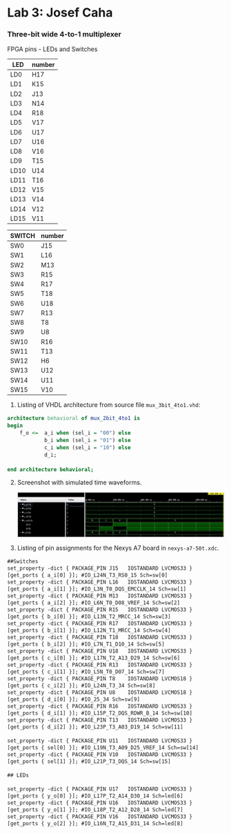 # Lab 3: Josef Caha

### Three-bit wide 4-to-1 multiplexer

FPGA pins - LEDs and Switches

|LED|number|
|-|-|
|LD0|H17|
|LD1|K15|
|LD2|J13|
|LD3|N14|
|LD4|R18|
|LD5|V17|
|LD6|U17|
|LD7|U16|
|LD8|V16|
|LD9|T15|
|LD10|U14|
|LD11|T16|
|LD12|V15|
|LD13|V14|
|LD14|V12|
|LD15|V11|

|SWITCH|number|
|-|-|
|SW0|J15|
|SW1|L16|
|SW2|M13|
|SW3|R15|
|SW4|R17|
|SW5|T18|
|SW6|U18|
|SW7|R13|
|SW8|T8|
|SW9|U8|
|SW10|R16|
|SW11|T13|
|SW12|H6|
|SW13|U12|
|SW14|U11|
|SW15|V10|

1. Listing of VHDL architecture from source file `mux_3bit_4to1.vhd`:

```vhdl
architecture behavioral of mux_2bit_4to1 is
begin
    f_o <=  a_i when (sel_i = "00") else 
            b_i when (sel_i = "01") else 
            c_i when (sel_i = "10") else 
            d_i;
 
end architecture behavioral;
```

2. Screenshot with simulated time waveforms.

   ![simulovane_signaly](https://github.com/JosefCaha/digital-electronics-1/blob/main/03-vivado/simulation.jpg)

3. Listing of pin assignments for the Nexys A7 board in `nexys-a7-50t.xdc`.

```shell
##Switches
set_property -dict { PACKAGE_PIN J15   IOSTANDARD LVCMOS33 } [get_ports { a_i[0] }]; #IO_L24N_T3_RS0_15 Sch=sw[0]
set_property -dict { PACKAGE_PIN L16   IOSTANDARD LVCMOS33 } [get_ports { a_i[1] }]; #IO_L3N_T0_DQS_EMCCLK_14 Sch=sw[1]
set_property -dict { PACKAGE_PIN M13   IOSTANDARD LVCMOS33 } [get_ports { a_i[2] }]; #IO_L6N_T0_D08_VREF_14 Sch=sw[2]
set_property -dict { PACKAGE_PIN R15   IOSTANDARD LVCMOS33 } [get_ports { b_i[0] }]; #IO_L13N_T2_MRCC_14 Sch=sw[3]
set_property -dict { PACKAGE_PIN R17   IOSTANDARD LVCMOS33 } [get_ports { b_i[1] }]; #IO_L12N_T1_MRCC_14 Sch=sw[4]
set_property -dict { PACKAGE_PIN T18   IOSTANDARD LVCMOS33 } [get_ports { b_i[2] }]; #IO_L7N_T1_D10_14 Sch=sw[5]
set_property -dict { PACKAGE_PIN U18   IOSTANDARD LVCMOS33 } [get_ports { c_i[0] }]; #IO_L17N_T2_A13_D29_14 Sch=sw[6]
set_property -dict { PACKAGE_PIN R13   IOSTANDARD LVCMOS33 } [get_ports { c_i[1] }]; #IO_L5N_T0_D07_14 Sch=sw[7]
set_property -dict { PACKAGE_PIN T8    IOSTANDARD LVCMOS18 } [get_ports { c_i[2] }]; #IO_L24N_T3_34 Sch=sw[8]
set_property -dict { PACKAGE_PIN U8    IOSTANDARD LVCMOS18 } [get_ports { d_i[0] }]; #IO_25_34 Sch=sw[9]
set_property -dict { PACKAGE_PIN R16   IOSTANDARD LVCMOS33 } [get_ports { d_i[1] }]; #IO_L15P_T2_DQS_RDWR_B_14 Sch=sw[10]
set_property -dict { PACKAGE_PIN T13   IOSTANDARD LVCMOS33 } [get_ports { d_i[2] }]; #IO_L23P_T3_A03_D19_14 Sch=sw[11]

set_property -dict { PACKAGE_PIN U11   IOSTANDARD LVCMOS33 } [get_ports { sel[0] }]; #IO_L19N_T3_A09_D25_VREF_14 Sch=sw[14]
set_property -dict { PACKAGE_PIN V10   IOSTANDARD LVCMOS33 } [get_ports { sel[1] }]; #IO_L21P_T3_DQS_14 Sch=sw[15]

## LEDs

set_property -dict { PACKAGE_PIN U17   IOSTANDARD LVCMOS33 } [get_ports { y_o[0] }]; #IO_L17P_T2_A14_D30_14 Sch=led[6]
set_property -dict { PACKAGE_PIN U16   IOSTANDARD LVCMOS33 } [get_ports { y_o[1] }]; #IO_L18P_T2_A12_D28_14 Sch=led[7]
set_property -dict { PACKAGE_PIN V16   IOSTANDARD LVCMOS33 } [get_ports { y_o[2] }]; #IO_L16N_T2_A15_D31_14 Sch=led[8]
```
